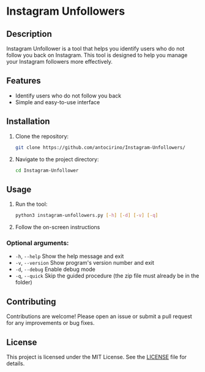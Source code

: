 # Instagram Unfollowers

## Description
Instagram Unfollower is a tool that helps you identify users who do not follow you back on Instagram. This tool is designed to help you manage your Instagram followers more effectively.

## Features
- Identify users who do not follow you back
- Simple and easy-to-use interface

## Installation
1. Clone the repository:
    ```bash
    git clone https://github.com/antocirino/Instagram-Unfollowers/
    ```
2. Navigate to the project directory:
    ```bash
    cd Instagram-Unfollower
    ```

## Usage
1. Run the tool:
    ```bash
    python3 instagram-unfollowers.py [-h] [-d] [-v] [-q]
    ```
2. Follow the on-screen instructions

### Optional arguments:
- `-h`, `--help`     Show the help message and exit
- `-v`, `--version`  Show program's version number and exit
- `-d`, `--debug`    Enable debug mode
- `-q`, `--quick`    Skip the guided procedure (the zip file must already be in the folder)


## Contributing
Contributions are welcome! Please open an issue or submit a pull request for any improvements or bug fixes.

## License
This project is licensed under the MIT License. See the [LICENSE](LICENSE) file for details.

